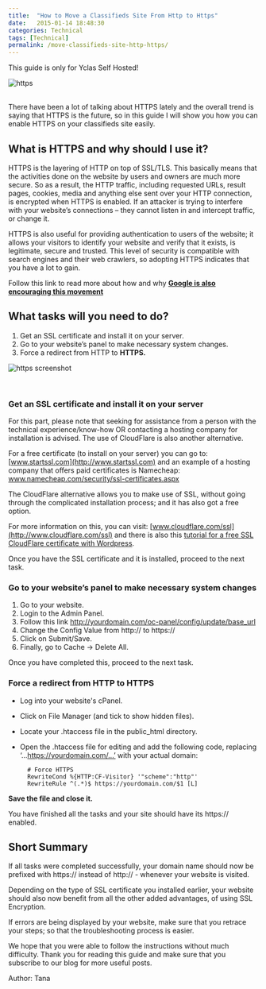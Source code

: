 ```yaml
---
title:  "How to Move a Classifieds Site From Http to Https"
date:   2015-01-14 18:48:30
categories: Technical
tags: [Technical]
permalink: /move-classifieds-site-http-https/
---
```

<div class="alert alert-warning">
<strong><i class="glyphicon glyphicon-warning-sign"></i> </strong> This guide is only for Yclas Self Hosted!
</div>

![https](//open-classifieds.com/wp-content/uploads/2015/01/1280x960xprivacy-policy-510728_1280.jpg.pagespeed.ic.r-dW5o7U5q.jpg) 

<br>
There have been a lot of talking about HTTPS lately and the overall trend is saying that HTTPS is the future, so in this guide I will show you how you can enable HTTPS on your classifieds site easily. 

## What is HTTPS and why should I use it?

HTTPS is the layering of HTTP on top of SSL/TLS. This basically means that the activities done on the website by users and owners are much more secure. So as a result, the HTTP traffic, including requested URLs, result pages, cookies, media and anything else sent over your HTTP connection, is encrypted when HTTPS is enabled. If an attacker is trying to interfere with your website’s connections – they cannot listen in and intercept traffic, or change it. 

HTTPS is also useful for providing authentication to users of the website; it allows your visitors to identify your website and verify that it exists, is legitimate, secure and trusted. This level of security is compatible with search engines and their web crawlers, so adopting HTTPS indicates that you have a lot to gain. 

Follow this link to read more about how and why **[Google is also encouraging this movement](http://googleonlinesecurity.blogspot.com.es/2014/08/https-as-ranking-signal_6.html)**

## What tasks will you need to do?

1. Get an SSL certificate and install it on your server.
2. Go to your website’s panel to make necessary system changes.
3. Force a redirect from HTTP to **HTTPS.**
  
![https screenshot](//open-classifieds.com/wp-content/uploads/2015/01/https.png)

<br>

### Get an SSL certificate and install it on your server

For this part, please note that seeking for assistance from a person with the technical experience/know-how OR contacting a hosting company for installation is advised. The use of CloudFlare is also another alternative. 

For a free certificate (to install on your server) you can go to: [www.startssl.com](http://www.startssl.com) and an example of a hosting company that offers paid certificates is Namecheap: [www.namecheap.com/security/ssl-certificates.aspx ](www.namecheap.com/security/ssl-certificates.aspx ) 

The CloudFlare alternative allows you to make use of SSL, without going through the complicated installation process; and it has also got a free option. 

For more information on this, you can visit: [www.cloudflare.com/ssl](http://www.cloudflare.com/ssl) and there is also this [tutorial for a free SSL CloudFlare certificate with Wordpress](https://wp-dreams.com/articles/2014/10/free-ssl-certificate-with-cloudflare-for-wordpress/). 

Once you have the SSL certificate and it is installed, proceed to the next task. 

### Go to your website’s panel to make necessary system changes

1. Go to your website.
2. Login to the Admin Panel.
3. Follow this link http://yourdomain.com/oc-panel/config/update/base_url
4. Change the Config Value from http:// to https://
5. Click on Submit/Save.
6. Finally, go to Cache -> Delete All.

Once you have completed this, proceed to the next task. 

### Force a redirect from HTTP to HTTPS

* Log into your website's cPanel.
* Click on File Manager (and tick to show hidden files).
* Locate your .htaccess file in the public_html directory.
* Open the .htaccess file for editing and add the following code, replacing ‘…https://yourdomain.com/…’ with your actual domain:
  
        # Force HTTPS
        RewriteCond %{HTTP:CF-Visitor} '"scheme":"http"'
        RewriteRule ^(.*)$ https://yourdomain.com/$1 [L] 

**Save the file and close it.** 

You have finished all the tasks and your site should have its https:// enabled. 

## Short Summary

If all tasks were completed successfully, your domain name should now be prefixed with https:// instead of http:// - whenever your website is visited. 

Depending on the type of SSL certificate you installed earlier, your website should also now benefit from all the other added advantages, of using SSL Encryption. 

If errors are being displayed by your website, make sure that you retrace your steps; so that the troubleshooting process is easier. 

We hope that you were able to follow the instructions without much difficulty. Thank you for reading this guide and make sure that you subscribe to our blog for more useful posts. 

Author: Tana

